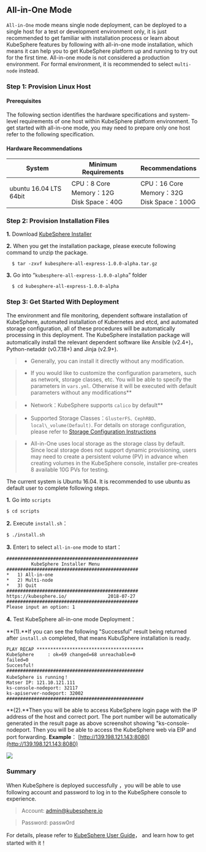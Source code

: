 ##  All-in-One Mode


`All-in-One` mode means single node deployment, can be deployed to a single host for a test or development environment only, it is just recommended to get familiar with installation process or learn about KubeSphere features by following with all-in-one mode installation, which means it can help you to get KubeSphere platform up and running to try out for the first time.  All-in-one mode is not considered a production environment. For formal environment, it is recommended to select `multi-node` instead.


### Step 1: Provision Linux Host

#### Prerequisites

The following section identifies the hardware specifications and system-level requirements of one host within KubeSphere platform environment. To get started with all-in-one mode, you may need to prepare only one host refer to the following specification.

#### Hardware Recommendations

| System | Minimum Requirements |  Recommendations |
| --- | --- | --- |
| ubuntu 16.04 LTS 64bit | CPU：8 Core <br/> Memory：12G <br/> Disk Space：40G | CPU：16 Core <br/> Memory：32G <br/> Disk Space：100G |



###  Step 2: Provision Installation Files

**1.**  Download <a href="https://drive.yunify.com/s/DZ8FAIEaKfU98JT" target="_blank">KubeSphere Installer</a>


**2.**  When you get the installation package, please execute following command to unzip the package.

```
  $ tar -zxvf kubesphere-all-express-1.0.0-alpha.tar.gz
```

**3.** Go into “`kubesphere-all-express-1.0.0-alpha`” folder

```
  $ cd kubesphere-all-express-1.0.0-alpha
```


###  Step 3: Get Started With Deployment



The environment and file monitoring, dependent software installation of KubeSphere, automated installation of Kubernetes and etcd, and automated storage configuration, all of these procedures will be automatically processing in this deployment. The KubeSphere installation package will automatically install the relevant dependent software like Ansible (v2.4+)，Python-netaddr (v0.7.18+) and Jinja (v2.9+).



> - Generally, you can install it directly without any modification.

> - If you would like to customize the configuration parameters, such as network, storage classes, etc. You will be able to specify the parameters in  `vars.yml`. Otherwise it will be executed with default parameters without any modifications**

> - Network：KubeSphere supports `calico` by default**

> - Supported Storage Classes：`GlusterFS、CephRBD、local\_volume(Default)`. For details on storage configuration, please refer to <a href="https://docs.kubesphere.io/express/zh-CN/KubeSphere-Installer-Guide/#存储配置说明" target="_blank">Storage Configuration Instructions</a>

> - All-in-One uses local storage as the storage class by default. Since local storage does not support dynamic provisioning, users may need to create a persistent volume (PV) in advance when creating volumes in the KubeSphere console, installer pre-creates 8 available 10G PVs for testing.




The current system is Ubuntu 16.04. It is recommended to use ubuntu as default user to complete following steps.

**1.** Go into `scripts`

```
$ cd scripts
```

**2.** Execute `install.sh`：

```
$ ./install.sh
```

**3.** Enter`1` to select `all-in-one` mode to start：

```
################################################
         KubeSphere Installer Menu
################################################
*   1) All-in-one
*   2) Multi-node
*   3) Quit
################################################
https://kubesphere.io/               2018-07-27
################################################
Please input an option: 1

```


**4.** Test KubeSphere all-in-one mode Deployment：

**(1).**If you can see the following "Successful" result being returned after `install.sh` completed, that means KubuSphere installation is ready.

```
PLAY RECAP ***************************************
KubeSphere     : ok=69 changed=68 unreachable=0 
failed=0
Succesful!
##################################################
KubeSphere is running！
Matser IP: 121.10.121.111
ks-console-nodeport: 32117
ks-apiserver-nodeport: 32002
##################################################
```

**(2).**Then you will be able to access KubeSphere login page with the IP address of the host and correct port. The port number will be automatically generated in the result page as above screenshot showing "ks-console-nodeport. Then you will be able to access the KubeSphere web via EIP and port forwarding. **Example**： [http://139.198.121.143:8080](http://139.198.121.143:8080)
<br/>

![](/pic02.png)

###  Summary
When KubeSphere is deployed successfully ，you will be able to use following account and password to log in to the KubeSphere console to experience.

> Account: admin@kubesphere.io 

> Password: passw0rd

For details, please refer to <a href="https://docs.kubesphere.io/express/zh-CN/user-case/" target="_blank">KubeSphere User Guide</a>， and learn how to get started with it！


